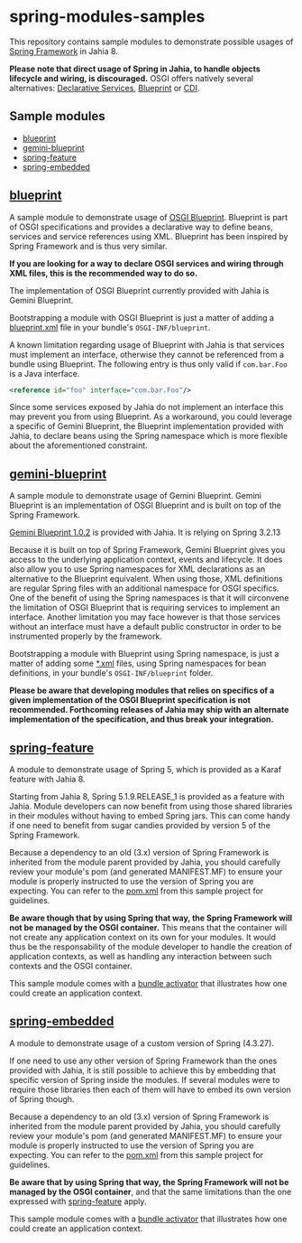# spring-modules-samples

This repository contains sample modules to demonstrate possible usages of [Spring Framework](https://spring.io/) in Jahia 8.

**Please note that direct usage of Spring in Jahia, to handle objects lifecycle and wiring, is discouraged.** OSGI offers
natively several alternatives: [Declarative Services](https://docs.osgi.org/specification/osgi.cmpn/7.0.0/service.component.html),
[Blueprint](https://docs.osgi.org/specification/osgi.cmpn/7.0.0/service.blueprint.html) or
[CDI](https://docs.osgi.org/specification/osgi.enterprise/7.0.0/service.cdi.html).

## Sample modules

- [blueprint](#blueprint)
- [gemini-blueprint](#gemini-blueprint)
- [spring-feature](#spring-feature)
- [spring-embedded](#spring-embedded)

## [blueprint](./blueprint)

A sample module to demonstrate usage of [OSGI Blueprint](https://docs.osgi.org/specification/osgi.cmpn/7.0.0/service.blueprint.html).
Blueprint is part of OSGI specifications and provides a declarative way to define beans, services and service references using
XML. Blueprint has been inspired by Spring Framework and is thus very similar.

**If you are looking for a way to declare OSGI services and wiring through XML files, this is
the recommended way to do so.**

The implementation of OSGI Blueprint currently provided with Jahia is Gemini Blueprint.

Bootstrapping a module with OSGI Blueprint is just a matter of adding a
[blueprint.xml](./blueprint/src/main/java/resources/OSGI-INF/blueprint/blueprint.xml)
file in your bundle's `OSGI-INF/blueprint`.

A known limitation regarding usage of Blueprint with Jahia is that services must
implement an interface, otherwise they cannot be referenced from a bundle using Blueprint.
The following entry is thus only valid if `com.bar.Foo` is a Java interface.

```xml
<reference id="foo" interface="com.bar.Foo"/>
```

Since some services exposed by Jahia do not implement an interface this may prevent you from
using Blueprint. As a workaround, you could leverage a specific of Gemini Blueprint, the
Blueprint implementation provided with Jahia, to declare beans using the Spring namespace which
is more flexible about the aforementioned constraint.

## [gemini-blueprint](./gemini-blueprint)

A sample module to demonstrate usage of Gemini Blueprint. Gemini Blueprint is an implementation of OSGI
Blueprint and is built on top of the Spring Framework.

[Gemini Blueprint 1.0.2](https://www.eclipse.org/gemini/blueprint/documentation/reference/1.0.2.RELEASE/html/blueprint.html)
is provided with Jahia. It is relying on Spring 3.2.13

Because it is built on top of Spring Framework, Gemini Blueprint gives you access to the underlying
application context, events and lifecycle. It does also allow you to use Spring namespaces for XML
declarations as an alternative to the Blueprint equivalent. When using those, XML definitions are regular
Spring files with an additional namespace for OSGI specifics. One of the benefit of using the Spring
namespaces is that it will circonvene the limitation of OSGI Blueprint that is requiring services to
implement an interface. Another limitation you may face however is that those services without an interface
must have a default public constructor in order to be instrumented properly by the framework.

Bootstrapping a module with Blueprint using Spring namespace, is just a matter of adding some
[*.xml](./gemini-blueprint/src/main/java/resources/OSGI-INF/blueprint/sample-applicationContext.xml)
files, using Spring namespaces for bean definitions, in your bundle's `OSGI-INF/blueprint` folder.

**Please be aware that developing modules that relies on specifics of a given implementation of the OSGI Blueprint
specification is not recommended. Forthcoming releases of Jahia may ship with an alternate implementation of the
specification, and thus break your integration.**

## [spring-feature](./spring-feature)

A module to demonstrate usage of Spring 5, which is provided as a Karaf feature with Jahia 8.

Starting from Jahia 8, Spring 5.1.9.RELEASE_1 is provided as a feature with Jahia. Module developers can now
benefit from using those shared libraries in their modules without having to embed Spring jars. This can come
handy if one need to benefit from sugar candies provided by version 5 of the Spring Framework.

Because a dependency to an old (3.x) version of Spring Framework is inherited from the module parent provided
by Jahia, you should carefully review your module's pom (and generated MANIFEST.MF) to ensure your module is
properly instructed to use the version of Spring you are expecting. You can refer to the [pom.xml](./spring-feature/pom.xml)
from this sample project for guidelines.

**Be aware though that by using Spring that way, the Spring Framework will not be managed by the OSGI container.**
This means that the container will not create any application context on its own for your modules. It would
thus be the responsability of the module developer to handle the creation of application contexts, as well as
handling any interaction between such contexts and the OSGI container.

This sample module comes with a [bundle activator](./spring-feature/src/main/java/org/jahia/samples/module/springfeature/SpringActivator.java)
that illustrates how one could create an application context.

## [spring-embedded](./spring-embedded)

A module to demonstrate usage of a custom version of Spring (4.3.27).

If one need to use any other version of Spring Framework than the ones provided with Jahia, it is still possible
to achieve this by embedding that specific version of Spring inside the modules. If several modules were to require
those libraries then each of them will have to embed its own version of Spring though.

Because a dependency to an old (3.x) version of Spring Framework is inherited from the module parent provided
by Jahia, you should carefully review your module's pom (and generated MANIFEST.MF) to ensure your module is
properly instructed to use the version of Spring you are expecting. You can refer to the [pom.xml](./spring-embedded/pom.xml)
from this sample project for guidelines.

**Be aware that by using Spring that way, the Spring Framework will not be managed by the OSGI container**, and
that the same limitations than the one expressed with [spring-feature](#spring-feature) apply.

This sample module comes with a [bundle activator](./spring-embedded/src/main/java/org/jahia/samples/module/springembedded/SpringActivator.java)
that illustrates how one could create an application context.

